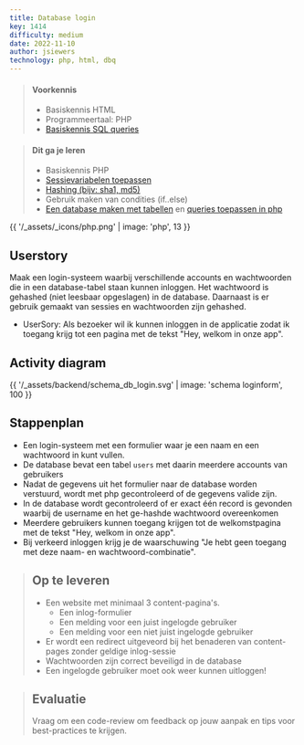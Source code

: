 ```yaml
---
title: Database login
key: 1414
difficulty: medium
date: 2022-11-10
author: jsiewers
technology: php, html, dbq
---
```



> #### Voorkennis
> * Basiskennis HTML
> * Programmeertaal: PHP
> * [Basiskennis SQL queries](https://www.edutorial.nl/dbq/installeren/)

> #### Dit ga je leren
> * Basiskennis PHP
> * [Sessievariabelen toepassen](https://www.edutorial.nl/php/sessions/)
> * [Hashing (bijv: sha1, md5)](https://stackoverflow.com/questions/30279321/how-to-use-phps-password-hash-to-hash-and-verify-passwords)
> * Gebruik maken van condities (if..else)
> * [Een database maken met tabellen](https://www.edutorial.nl/dbq/database-maken/) en [queries toepassen in php](https://www.edutorial.nl/php2/php-en-mysql/#opdrachten)

{{ '/_assets/_icons/php.png'  | image: 'php', 13 }}

## Userstory
Maak een login-systeem waarbij verschillende accounts en wachtwoorden die in een database-tabel staan kunnen inloggen.
Het wachtwoord is gehashed (niet leesbaar opgeslagen) in de database.
Daarnaast is er gebruik gemaakt van sessies en wachtwoorden zijn gehashed. 
  * UserSory: Als bezoeker wil ik kunnen inloggen in de applicatie zodat ik toegang krijg tot een pagina met de tekst "Hey, welkom in onze app".

## Activity diagram
{{ '/_assets/backend/schema_db_login.svg' | image: 'schema loginform', 100 }}

## Stappenplan
* Een login-systeem met een formulier waar je een naam en een wachtwoord in kunt vullen.
* De database bevat een tabel `users` met daarin meerdere accounts van gebruikers
* Nadat de gegevens uit het formulier naar de database worden verstuurd, wordt met php gecontroleerd of de gegevens valide zijn.
* In de database wordt gecontroleerd of er exact één record is gevonden waarbij de username en het ge-hashde wachtwoord overeenkomen
* Meerdere gebruikers kunnen toegang krijgen tot de welkomstpagina met de tekst "Hey, welkom in onze app".
* Bij verkeerd inloggen krijg je de waarschuwing "Je hebt geen toegang met deze naam- en wachtwoord-combinatie".

> ## Op te leveren
> * Een website met minimaal 3 content-pagina's.
>    * Een inlog-formulier
>    * Een melding voor een juist ingelogde gebruiker
>    * Een melding voor een niet juist ingelogde gebruiker
> * Er wordt een redirect uitgeveord bij het benaderen van content-pages zonder geldige inlog-sessie
> * Wachtwoorden zijn correct beveiligd in de database
> * Een ingelogde gebruiker moet ook weer kunnen uitloggen!


> ## Evaluatie
> Vraag om een code-review om feedback op jouw aanpak en tips voor best-practices te krijgen.<br>
